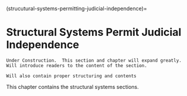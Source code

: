 
(strucutural-systems-permitting-judicial-independence)=
# Structural Systems Permit Judicial Independence 

```{note}
Under Construction.  This section and chapter will expand greatly.  Will introduce readers to the content of the section.  

Will also contain proper structuring and contents
```

This chapter contains the structural systems sections. 
